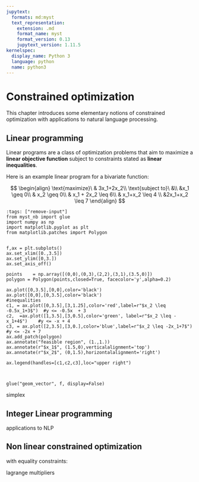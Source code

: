 ```yaml
---
jupytext:
  formats: md:myst
  text_representation:
    extension: .md
    format_name: myst
    format_version: 0.13
    jupytext_version: 1.11.5
kernelspec:
  display_name: Python 3
  language: python
  name: python3
---
```






# Constrained optimization

This chapter introduces some elementary notions of constrained
optimization with applications to natural language processing.

## Linear programming


Linear programs are a class of optimization problems that aim to
maximize a **linear objective function** subject to constraints stated as
**linear inequalities**.

Here is an example linear program for a bivariate function:

$$
\begin{align}
\text{maximize}\ & 3x_1+2x_2\\
\text{subject to}\ &\\
&x_1 \geq 0\\
                          &  x_2 \geq 0\\
						  & x_1 + 2x_2 \leq 6\\
						  & x_1+x_2 \leq 4  \\
						  &2x_1+x_2 \leq 7
\end{align}
$$



````{code-cell}
:tags: ["remove-input"]
from myst_nb import glue
import numpy as np
import matplotlib.pyplot as plt
from matplotlib.patches import Polygon


f,ax = plt.subplots()
ax.set_xlim([0.,3.5])
ax.set_ylim([0,3.])
ax.set_axis_off()

points    = np.array([(0,0),(0,3),(2,2),(3,1),(3.5,0)])
polygon = Polygon(points,closed=True, facecolor='y',alpha=0.2)

ax.plot([0,3.5],[0,0],color='black')
ax.plot([0,0],[0,3.5],color='black')
#inequalities
c1, = ax.plot([0,3.5],[3,1.25],color='red',label=r"$x_2 \leq -0.5x_1+3$")  #y <= -0.5x  + 3
c2,  =ax.plot([1,3.5],[3,0.5],color='green', label=r"$x_2 \leq -x_1+4$")    #y <= -x + 4
c3, = ax.plot([2,3.5],[3,0.],color='blue',label=r"$x_2 \leq -2x_1+7$")    #y <= -2x + 7
ax.add_patch(polygon)
ax.annotate("feasible region", (1.,1.))
ax.annotate(r"$x_1$", (1.5,0),verticalalignment='top')
ax.annotate(r"$x_2$", (0,1.5),horizontalalignment='right')

ax.legend(handles=[c1,c2,c3],loc="upper right")



glue("geom_vector", f, display=False)
````



simplex

## Integer Linear programming

applications to NLP

## Non linear constrained optimization

with equality constraints:

lagrange multipliers
